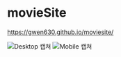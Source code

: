 # movieSite
https://gwen630.github.io/moviesite/


![Desktop 캡쳐](https://gwen630.github.io/moviesite/capture.png)
![Mobile 캡쳐](https://gwen630.github.io/moviesite/capture2.png)
